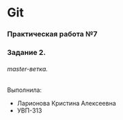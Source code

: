 # Git
### Практическая работа №7
### Задание 2.
###### master-ветка.

Выполнила:
* Ларионова Кристина Алексеевна
* УВП-313